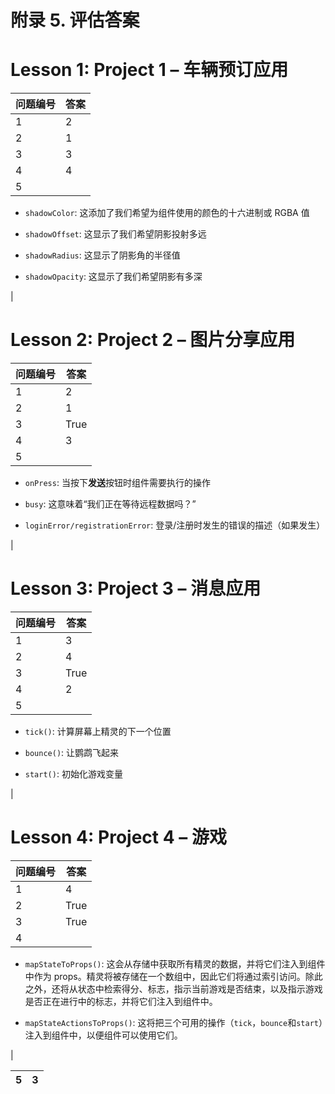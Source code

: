 # 附录 5. 评估答案

# Lesson 1: Project 1 – 车辆预订应用

| **问题编号** | **答案** |
| --- | --- |
| 1 | 2 |
| 2 | 1 |
| 3 | 3 |
| 4 | 4 |
| 5 |

+   `shadowColor`: 这添加了我们希望为组件使用的颜色的十六进制或 RGBA 值

+   `shadowOffset`: 这显示了我们希望阴影投射多远

+   `shadowRadius`: 这显示了阴影角的半径值

+   `shadowOpacity`: 这显示了我们希望阴影有多深

|

# Lesson 2: Project 2 – 图片分享应用

| **问题编号** | **答案** |
| --- | --- |
| 1 | 2 |
| 2 | 1 |
| 3 | True |
| 4 | 3 |
| 5 |

+   `onPress`: 当按下**发送**按钮时组件需要执行的操作

+   `busy`: 这意味着“我们正在等待远程数据吗？”

+   `loginError/registrationError`: 登录/注册时发生的错误的描述（如果发生）

|

# Lesson 3: Project 3 – 消息应用

| **问题编号** | **答案** |
| --- | --- |
| 1 | 3 |
| 2 | 4 |
| 3 | True |
| 4 | 2 |
| 5 |

+   `tick()`: 计算屏幕上精灵的下一个位置

+   `bounce()`: 让鹦鹉飞起来

+   `start()`: 初始化游戏变量

|

# Lesson 4: Project 4 – 游戏

| **问题编号** | **答案** |
| --- | --- |
| 1 | 4 |
| 2 | True |
| 3 | True |
| 4 |

+   `mapStateToProps()`: 这会从存储中获取所有精灵的数据，并将它们注入到组件中作为 props。精灵将被存储在一个数组中，因此它们将通过索引访问。除此之外，还将从状态中检索得分、标志，指示当前游戏是否结束，以及指示游戏是否正在进行中的标志，并将它们注入到组件中。

+   `mapStateActionsToProps()`: 这将把三个可用的操作（`tick`，`bounce`和`start`）注入到组件中，以便组件可以使用它们。

|

| 5 | 3 |
| --- | --- |
